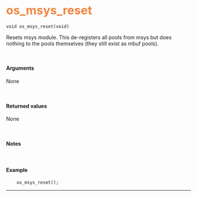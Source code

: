 ## <font color="#F2853F" style="font-size:24pt">os_msys_reset</font>

```no-highlight
void os_msys_reset(void) 
```

Resets msys module. This de-registers all pools from msys but does nothing to the pools themselves (they still exist as mbuf pools).

<br>

#### Arguments

None

<br>

#### Returned values

None

<br>

#### Notes

<br>

#### Example

```no-highlight
    os_msys_reset(); 
```

---------------------
